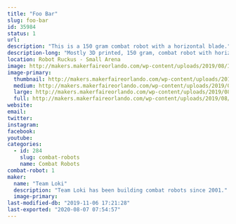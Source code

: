 ```yaml
---
title: "Foo Bar"
slug: foo-bar
id: 35984
status: 1
url: 
description: "This is a 150 gram combat robot with a horizontal blade."
description-long: "Mostly 3D printed, 150 gram, combat robot with horizontal blade. Controlled by a custom built DSM2 transmitter stuffed into a Futaba Magnum Sport pistol grip radio which has been gutted except for it's potentiometers and replaced by a teensy LC reading the A/D, processing mixing and other special features, and sending the data to a Spektrum LP5DSM transmitter module."
location: Robot Ruckus - Small Arena
image: http://makers.makerfaireorlando.com/wp-content/uploads/2019/08/IMG_5828-1024x768.jpg
image-primary:
  thumbnail: http://makers.makerfaireorlando.com/wp-content/uploads/2019/08/IMG_5828-150x150.jpg
  medium: http://makers.makerfaireorlando.com/wp-content/uploads/2019/08/IMG_5828-300x225.jpg
  large: http://makers.makerfaireorlando.com/wp-content/uploads/2019/08/IMG_5828-1024x768.jpg
  full: http://makers.makerfaireorlando.com/wp-content/uploads/2019/08/IMG_5828.jpg
website: 
email: 
twitter: 
instagram: 
facebook: 
youtube: 
categories:
  - id: 284
    slug: combat-robots
    name: Combat Robots
combat-robot: 1
maker:
  name: "Team Loki"
  description: "Team Loki has been building combat robots since 2001."
  image-primary: 
last-modified-db: "2019-11-06 17:21:28"
last-exported: "2020-08-07 07:54:57"
---
```

